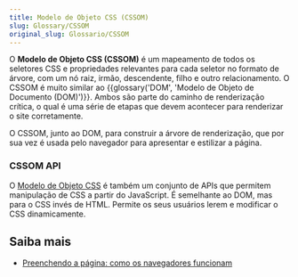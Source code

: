 ```yaml
---
title: Modelo de Objeto CSS (CSSOM)
slug: Glossary/CSSOM
original_slug: Glossario/CSSOM
---
```


O **Modelo de Objeto CSS (CSSOM)** é um mapeamento de todos os seletores CSS e propriedades relevantes para cada seletor no formato de árvore, com um nó raiz, irmão, descendente, filho e outro relacionamento. O CSSOM é muito similar ao {{glossary('DOM', 'Modelo de Objeto de Documento (DOM)')}}. Ambos são parte do caminho de renderização crítica, o qual é uma série de etapas que devem acontecer para renderizar o site corretamente.

O CSSOM, junto ao DOM, para construir a árvore de renderização, que por sua vez é usada pelo navegador para apresentar e estilizar a página.

### CSSOM API

O [Modelo de Objeto CSS](/pt-BR/docs/Web/API/CSS_Object_Model) é também um conjunto de APIs que permitem manipulação de CSS a partir do JavaScript. É semelhante ao DOM, mas para o CSS invés de HTML. Permite os seus usuários lerem e modificar o CSS dinamicamente.

## Saiba mais

- [Preenchendo a página: como os navegadores funcionam](/pt-BR/docs/Web/Performance/How_browsers_work)
